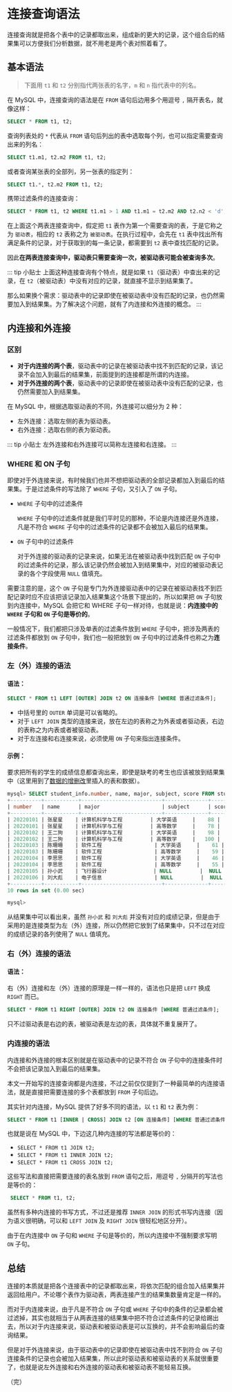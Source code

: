 # 连接查询语法

连接查询就是把各个表中的记录都取出来，组成新的更大的记录，这个组合后的结果集可以方便我们分析数据，就不用老是两个表对照着看了。

## 基本语法

> 下面用 `t1` 和 `t2` 分别指代两张表的名字，`m` 和 `n` 指代表中的列名。

在 MySQL 中，连接查询的语法是在 `FROM` 语句后边用多个用逗号 `,` 隔开表名，就像这样：

```sql
SELECT * FROM t1, t2;
```

查询列表处的 `*` 代表从 `FROM` 语句后列出的表中选取每个列，也可以指定需要查询出来的列名：

```sql
SELECT t1.m1, t2.m2 FROM t1, t2;
```

或者查询某张表的全部列，另一张表的指定列：

```sql
SELECT t1.*, t2.m2 FROM t1, t2;
```

携带过滤条件的连接查询：

```sql
SELECT * FROM t1, t2 WHERE t1.m1 > 1 AND t1.m1 = t2.m2 AND t2.n2 < 'd';
```

在上面这个两表连接查询中，假定把 `t1` 表作为第一个需要查询的表，于是它称之为 `驱动表`，相应的 `t2` 表称之为 `被驱动表`。在执行过程中，会先在 `t1` 表中找出所有满足条件的记录，对于获取到的每一条记录，都需要到 `t2` 表中查找匹配的记录。

因此**在两表连接查询中，驱动表只需要查询一次，被驱动表可能会被查询多次**。

::: tip 小贴士
上面这种连接查询有个特点，就是如果 `t1`（驱动表）中查出来的记录，在 `t2`（被驱动表）中没有对应的记录，就直接不显示到结果集了。

那么如果换个需求：驱动表中的记录即使在被驱动表中没有匹配的记录，也仍然需要加入到结果集。为了解决这个问题，就有了内连接和外连接的概念。
:::

## 内连接和外连接

### 区别

* **对于内连接的两个表**，驱动表中的记录在被驱动表中找不到匹配的记录，该记录不会加入到最后的结果集，前面提到的连接都是所谓的内连接。
* **对于外连接的两个表**，驱动表中的记录即使在被驱动表中没有匹配的记录，也仍然需要加入到结果集。

在 MySQL 中，根据选取驱动表的不同，外连接可以细分为 2 种：

* 左外连接：选取左侧的表为驱动表。
* 右外连接：选取右侧的表为驱动表。

::: tip 小贴士
左外连接和右外连接可以简称左连接和右连接。
:::

### WHERE 和 ON 子句

即使对于外连接来说，有时候我们也并不想把驱动表的全部记录都加入到最后的结果集。于是过滤条件的写法除了 `WHERE` 子句，又引入了 `ON` 子句。

* `WHERE` 子句中的过滤条件

  `WHERE` 子句中的过滤条件就是我们平时见的那种，不论是内连接还是外连接，凡是不符合 `WHERE` 子句中的过滤条件的记录都不会被加入最后的结果集。

* `ON` 子句中的过滤条件

  对于外连接的驱动表的记录来说，如果无法在被驱动表中找到匹配 `ON` 子句中的过滤条件的记录，那么该记录仍然会被加入到结果集中，对应的被驱动表记录的各个字段使用 `NULL` 值填充。

需要注意的是，这个 `ON` 子句是专门为外连接驱动表中的记录在被驱动表找不到匹配记录时应不应该把该记录加入结果集这个场景下提出的，所以如果把 `ON` 子句放到内连接中，MySQL 会把它和 WHERE 子句一样对待，也就是说：**内连接中的 `WHERE` 子句和 `ON` 子句是等价的**。

一般情况下，我们都把只涉及单表的过滤条件放到 `WHERE` 子句中，把涉及两表的过滤条件都放到 `ON` 子句中，我们也一般把放到 `ON` 子句中的过滤条件也称之为**连接条件**。

### 左（外）连接的语法

#### 语法：

```sql
SELECT * FROM t1 LEFT [OUTER] JOIN t2 ON 连接条件 [WHERE 普通过滤条件];
```

* 中括号里的 `OUTER` 单词是可以省略的。
* 对于 `LEFT JOIN` 类型的连接来说，放在左边的表称之为外表或者驱动表，右边的表称之为内表或者被驱动表。
* 对于左连接和右连接来说，必须使用 `ON` 子句来指出连接条件。

#### 示例：

要求把所有的学生的成绩信息都查询出来，即使是缺考的考生也应该被放到结果集中（这里用到了[数据的增删改](/basic-skills/mysql/data-insert-delete-update/)里插入的表和数据）。

```sql
mysql> SELECT student_info.number, name, major, subject, score FROM student_info LEFT JOIN student_score ON student_info.number = student_score.number;
+----------+-----------+--------------------------+--------------+-------+
| number   | name      | major                    | subject      | score |
+----------+-----------+--------------------------+--------------+-------+
| 20220101 | 张星星    | 计算机科学与工程         | 大学英语     |    88 |
| 20220101 | 张星星    | 计算机科学与工程         | 高等数学     |    78 |
| 20220102 | 王二狗    | 计算机科学与工程         | 大学英语     |    98 |
| 20220102 | 王二狗    | 计算机科学与工程         | 高等数学     |   100 |
| 20220103 | 陈珊珊    | 软件工程                 | 大学英语     |    61 |
| 20220103 | 陈珊珊    | 软件工程                 | 高等数学     |    59 |
| 20220104 | 李思思    | 软件工程                 | 大学英语     |    46 |
| 20220104 | 李思思    | 软件工程                 | 高等数学     |    55 |
| 20220105 | 孙小武    | 飞行器设计               | NULL         |  NULL |
| 20220106 | 刘大彪    | 电子信息                 | NULL         |  NULL |
+----------+-----------+--------------------------+--------------+-------+
10 rows in set (0.00 sec)

mysql>
```

从结果集中可以看出来，虽然 `孙小武` 和 `刘大彪` 并没有对应的成绩记录，但是由于采用的是连接类型为左（外）连接，所以仍然把它放到了结果集中，只不过在对应的成绩记录的各列使用了 `NULL` 值填充。

### 右（外）连接的语法

#### 语法：

右（外）连接和左（外）连接的原理是一样一样的，语法也只是把 `LEFT` 换成 `RIGHT` 而已。

```sql
SELECT * FROM t1 RIGHT [OUTER] JOIN t2 ON 连接条件 [WHERE 普通过滤条件];
```

只不过驱动表是右边的表，被驱动表是左边的表，具体就不重复展开了。

### 内连接的语法

内连接和外连接的根本区别就是在驱动表中的记录不符合 `ON` 子句中的连接条件时不会把该记录加入到最后的结果集。

本文一开始写的连接查询都是内连接，不过之前仅仅提到了一种最简单的内连接语法，就是直接把需要连接的多个表都放到 `FROM` 子句后边。

其实针对内连接，MySQL 提供了好多不同的语法，以 `t1` 和 `t2` 表为例：

```sql
SELECT * FROM t1 [INNER | CROSS] JOIN t2 [ON 连接条件] [WHERE 普通过滤条件];
```

也就是说在 MySQL 中，下边这几种内连接的写法都是等价的：

* `SELECT * FROM t1 JOIN t2;`
* `SELECT * FROM t1 INNER JOIN t2;`
* `SELECT * FROM t1 CROSS JOIN t2;`

这些写法和直接把需要连接的表名放到 `FROM` 语句之后，用逗号 `,` 分隔开的写法也是等价的：

```sql
 SELECT * FROM t1, t2;
```

虽然有多种内连接的书写方式，不过还是推荐 `INNER JOIN` 的形式书写内连接（因为语义很明确，可以和 `LEFT JOIN` 及 `RIGHT JOIN` 很轻松地区分开）。

由于在内连接中 `ON` 子句和 `WHERE` 子句是等价的，所以内连接中不强制要求写明 `ON` 子句。

## 总结

连接的本质就是把各个连接表中的记录都取出来，将依次匹配的组合加入结果集并返回给用户。不论哪个表作为驱动表，两表连接产生的结果集数量肯定是一样的。

而对于内连接来说，由于凡是不符合 `ON` 子句或 `WHERE` 子句中的条件的记录都会被过滤掉，其实也就相当于从两表连接的结果集中把不符合过滤条件的记录给踢出去，所以对于内连接来说，驱动表和被驱动表是可以互换的，并不会影响最后的查询结果。

但是对于外连接来说，由于驱动表中的记录即使在被驱动表中找不到符合 `ON` 子句连接条件的记录也会被加入结果集，所以此时驱动表和被驱动表的关系就很重要了，也就是说左外连接和右外连接的驱动表和被驱动表不能轻易互换。

（完）
